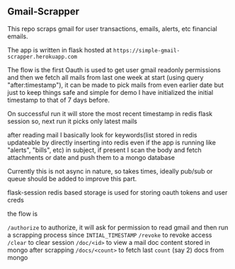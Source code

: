 ## Gmail-Scrapper
This repo scraps gmail for user transactions, emails, alerts, etc financial emails.

The app is written in flask hosted at `https://simple-gmail-scrapper.herokuapp.com`

The flow is the first Oauth is used to get user gmail readonly permissions and then we fetch all mails from last one week 
at start (using query "after:timestamp"), it can be made to pick mails from even earlier date but just to keep things safe and simple for demo I have initialized the initial timestamp to that of 7 days before.

On successful run it will store the most recent timestamp in redis flask session so, next run it picks only latest mails

after reading mail I basically look for keywords(list stored in redis updateable by directly inserting into redis even if the app is running 
like "alerts", "bills", etc) in subject, if present I scan the body and fetch attachments or date and push them to a mongo database

Currently this is not async in nature, so takes times, ideally pub/sub or queue should be added to improve this part.

flask-session redis based storage is used for storing oauth tokens and user creds

the flow is 

`/authorize` to authorize, it will ask for permission to read gmail and then run a scrapping process since `INTIAL_TIMESTAMP`
`/revoke` to revoke access
`/clear` to clear session
`/doc/<id>` to view a mail doc content stored in mongo after scrapping
`/docs/<count>` to fetch last `count` (say 2) docs from mongo  


